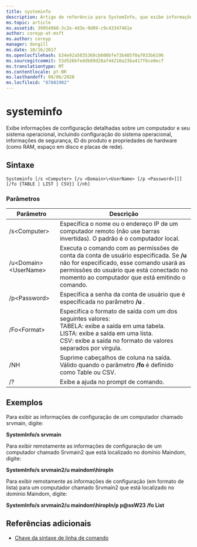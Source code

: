 ```yaml
---
title: systeminfo
description: Artigo de referência para SystemInfo, que exibe informações detalhadas de configuração sobre um computador e seu sistema operacional, incluindo configuração do sistema operacional, informações de segurança, ID do produto e propriedades de hardware (como RAM, espaço em disco e placas de rede).
ms.topic: article
ms.assetid: 39954968-3c2e-4d3e-9d89-c9c43347461e
author: coreyp-at-msft
ms.author: coreyp
manager: dongill
ms.date: 10/16/2017
ms.openlocfilehash: b34e92a5035360cb600bfe73b405f0a7033b6196
ms.sourcegitcommit: 53d526bfeddb89d28af44210a23ba417f6ce0ecf
ms.translationtype: MT
ms.contentlocale: pt-BR
ms.lasthandoff: 08/06/2020
ms.locfileid: "87881902"
---
```

# <a name="systeminfo"></a>systeminfo

Exibe informações de configuração detalhadas sobre um computador e seu sistema operacional, incluindo configuração do sistema operacional, informações de segurança, ID do produto e propriedades de hardware (como RAM, espaço em disco e placas de rede).



## <a name="syntax"></a>Sintaxe

```
Systeminfo [/s <Computer> [/u <Domain>\<UserName> [/p <Password>]]] [/fo {TABLE | LIST | CSV}] [/nh]
```

### <a name="parameters"></a>Parâmetros

|Parâmetro|Descrição|
|---------|-----------|
|/s\<Computer>|Especifica o nome ou o endereço IP de um computador remoto (não use barras invertidas). O padrão é o computador local.|
|/u\<Domain>\<UserName>|Executa o comando com as permissões de conta da conta de usuário especificada. Se **/u** não for especificado, esse comando usará as permissões do usuário que está conectado no momento ao computador que está emitindo o comando.|
|/p\<Password>|Especifica a senha da conta de usuário que é especificada no parâmetro **/u** .|
|/Fo\<Format>|Especifica o formato de saída com um dos seguintes valores:</br>TABELA: exibe a saída em uma tabela.</br>LISTA: exibe a saída em uma lista.</br>CSV: exibe a saída no formato de valores separados por vírgula.|
|/NH|Suprime cabeçalhos de coluna na saída. Válido quando o parâmetro **/fo** é definido como Table ou CSV.|
|/?|Exibe a ajuda no prompt de comando.|

## <a name="examples"></a>Exemplos

Para exibir as informações de configuração de um computador chamado srvmain, digite:

**SystemInfo/s srvmain**

Para exibir remotamente as informações de configuração de um computador chamado Srvmain2 que está localizado no domínio Maindom, digite:

**SystemInfo/s srvmain2/u maindom\hiropln**

Para exibir remotamente as informações de configuração (em formato de lista) para um computador chamado Srvmain2 que está localizado no domínio Maindom, digite:

**SystemInfo/s srvmain2/u maindom\hiropln/p p@ssW23 /fo List**

## <a name="additional-references"></a>Referências adicionais

- [Chave da sintaxe de linha de comando](command-line-syntax-key.md)